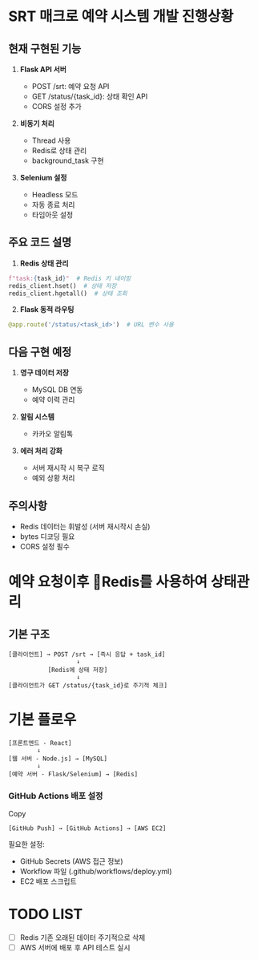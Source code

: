 
# SRT 매크로 예약 시스템 개발 진행상황

## 현재 구현된 기능
1. **Flask API 서버**
   - POST /srt: 예약 요청 API
   - GET /status/{task_id}: 상태 확인 API
   - CORS 설정 추가

2. **비동기 처리**
   - Thread 사용
   - Redis로 상태 관리
   - background_task 구현

3. **Selenium 설정**
   - Headless 모드
   - 자동 종료 처리
   - 타임아웃 설정

## 주요 코드 설명
1. **Redis 상태 관리**
```python
f"task:{task_id}"  # Redis 키 네이밍
redis_client.hset()  # 상태 저장
redis_client.hgetall()  # 상태 조회
```

2. **Flask 동적 라우팅**
```python
@app.route('/status/<task_id>')  # URL 변수 사용
```

## 다음 구현 예정
1. **영구 데이터 저장**
   - MySQL DB 연동
   - 예약 이력 관리

2. **알림 시스템**
   - 카카오 알림톡

3. **에러 처리 강화**
   - 서버 재시작 시 복구 로직
   - 예외 상황 처리

## 주의사항
- Redis 데이터는 휘발성 (서버 재시작시 손실)
- bytes 디코딩 필요
- CORS 설정 필수



# 예약 요청이후 Redis를 사용하여 상태관리
##  기본 구조
```
[클라이언트] → POST /srt → [즉시 응답 + task_id]
                   ↓
           [Redis에 상태 저장]
                   ↓
[클라이언트가 GET /status/{task_id}로 주기적 체크]

```


# 기본 플로우
```
[프론트엔드 - React]
        ↓
[웹 서버 - Node.js] → [MySQL]
        ↓
[예약 서버 - Flask/Selenium] → [Redis]
```


### GitHub Actions 배포 설정

Copy

`[GitHub Push] → [GitHub Actions] → [AWS EC2]`

필요한 설정:

- GitHub Secrets (AWS 접근 정보)
- Workflow 파일 (.github/workflows/deploy.yml)
- EC2 배포 스크립트

# TODO LIST
- [ ] Redis 기존 오래된 데이터 주기적으로 삭제 
- [ ]  AWS 서버에 배포 후 API 테스트 실시